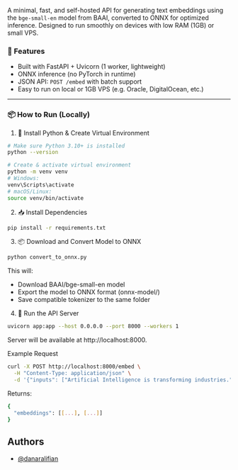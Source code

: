 A minimal, fast, and self-hosted API for generating text embeddings using the `bge-small-en` model from BAAI, converted to ONNX for optimized inference. Designed to run smoothly on devices with low RAM (1GB) or small VPS.

### 🌟 Features

- Built with FastAPI + Uvicorn (1 worker, lightweight)
- ONNX inference (no PyTorch in runtime)
- JSON API: `POST /embed` with batch support
- Easy to run on local or 1GB VPS (e.g. Oracle, DigitalOcean, etc.)

---

### 📦 How to Run (Locally)

1. 🔧 Install Python & Create Virtual Environment

```bash
# Make sure Python 3.10+ is installed
python --version

# Create & activate virtual environment
python -m venv venv
# Windows:
venv\Scripts\activate
# macOS/Linux:
source venv/bin/activate

```

2. 📥 Install Dependencies

```bash
pip install -r requirements.txt
```

3. 📦 Download and Convert Model to ONNX

```bash
python convert_to_onnx.py
```

This will:

- Download BAAI/bge-small-en model
- Export the model to ONNX format (onnx-model/)
- Save compatible tokenizer to the same folder

4. 🚀 Run the API Server

```bash
uvicorn app:app --host 0.0.0.0 --port 8000 --workers 1
```

Server will be available at http://localhost:8000.

Example Request

```bash
curl -X POST http://localhost:8000/embed \
  -H "Content-Type: application/json" \
  -d '{"inputs": ["Artificial Intelligence is transforming industries.", "I love pizza."]}'
```

Returns:

```bash
{
  "embeddings": [[...], [...]]
}
```

## Authors

- [@danaralifian](https://www.linkedin.com/in/danar-alifian-1a1581174/)
